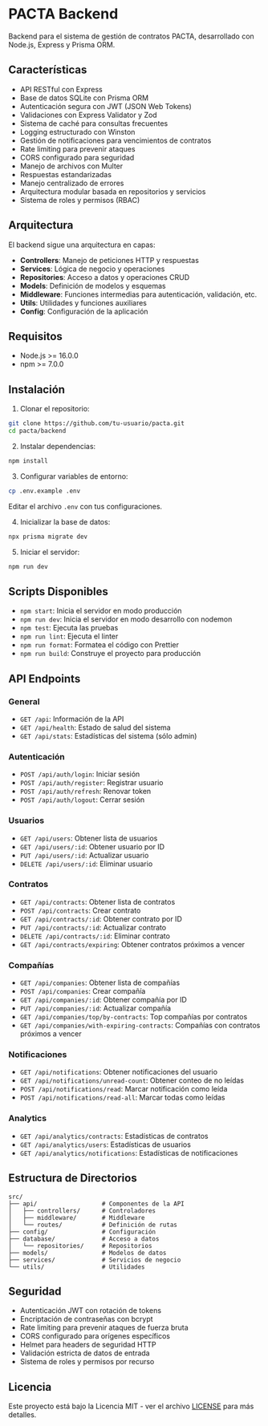 # PACTA Backend

Backend para el sistema de gestión de contratos PACTA, desarrollado con Node.js, Express y Prisma ORM.

## Características

- API RESTful con Express
- Base de datos SQLite con Prisma ORM
- Autenticación segura con JWT (JSON Web Tokens)
- Validaciones con Express Validator y Zod
- Sistema de caché para consultas frecuentes
- Logging estructurado con Winston
- Gestión de notificaciones para vencimientos de contratos
- Rate limiting para prevenir ataques
- CORS configurado para seguridad
- Manejo de archivos con Multer
- Respuestas estandarizadas
- Manejo centralizado de errores
- Arquitectura modular basada en repositorios y servicios
- Sistema de roles y permisos (RBAC)

## Arquitectura

El backend sigue una arquitectura en capas:

- **Controllers**: Manejo de peticiones HTTP y respuestas
- **Services**: Lógica de negocio y operaciones
- **Repositories**: Acceso a datos y operaciones CRUD
- **Models**: Definición de modelos y esquemas
- **Middleware**: Funciones intermedias para autenticación, validación, etc.
- **Utils**: Utilidades y funciones auxiliares
- **Config**: Configuración de la aplicación

## Requisitos

- Node.js >= 16.0.0
- npm >= 7.0.0

## Instalación

1. Clonar el repositorio:
```bash
git clone https://github.com/tu-usuario/pacta.git
cd pacta/backend
```

2. Instalar dependencias:
```bash
npm install
```

3. Configurar variables de entorno:
```bash
cp .env.example .env
```
Editar el archivo `.env` con tus configuraciones.

4. Inicializar la base de datos:
```bash
npx prisma migrate dev
```

5. Iniciar el servidor:
```bash
npm run dev
```

## Scripts Disponibles

- `npm start`: Inicia el servidor en modo producción
- `npm run dev`: Inicia el servidor en modo desarrollo con nodemon
- `npm test`: Ejecuta las pruebas
- `npm run lint`: Ejecuta el linter
- `npm run format`: Formatea el código con Prettier
- `npm run build`: Construye el proyecto para producción

## API Endpoints

### General
- `GET /api`: Información de la API
- `GET /api/health`: Estado de salud del sistema
- `GET /api/stats`: Estadísticas del sistema (sólo admin)

### Autenticación
- `POST /api/auth/login`: Iniciar sesión
- `POST /api/auth/register`: Registrar usuario
- `POST /api/auth/refresh`: Renovar token
- `POST /api/auth/logout`: Cerrar sesión

### Usuarios
- `GET /api/users`: Obtener lista de usuarios
- `GET /api/users/:id`: Obtener usuario por ID
- `PUT /api/users/:id`: Actualizar usuario
- `DELETE /api/users/:id`: Eliminar usuario

### Contratos
- `GET /api/contracts`: Obtener lista de contratos
- `POST /api/contracts`: Crear contrato
- `GET /api/contracts/:id`: Obtener contrato por ID
- `PUT /api/contracts/:id`: Actualizar contrato
- `DELETE /api/contracts/:id`: Eliminar contrato
- `GET /api/contracts/expiring`: Obtener contratos próximos a vencer

### Compañías
- `GET /api/companies`: Obtener lista de compañías
- `POST /api/companies`: Crear compañía
- `GET /api/companies/:id`: Obtener compañía por ID
- `PUT /api/companies/:id`: Actualizar compañía
- `GET /api/companies/top/by-contracts`: Top compañías por contratos
- `GET /api/companies/with-expiring-contracts`: Compañías con contratos próximos a vencer

### Notificaciones
- `GET /api/notifications`: Obtener notificaciones del usuario
- `GET /api/notifications/unread-count`: Obtener conteo de no leídas
- `POST /api/notifications/read`: Marcar notificación como leída
- `POST /api/notifications/read-all`: Marcar todas como leídas

### Analytics
- `GET /api/analytics/contracts`: Estadísticas de contratos
- `GET /api/analytics/users`: Estadísticas de usuarios
- `GET /api/analytics/notifications`: Estadísticas de notificaciones

## Estructura de Directorios

```
src/
├── api/                  # Componentes de la API
│   ├── controllers/      # Controladores
│   ├── middleware/       # Middleware
│   └── routes/           # Definición de rutas
├── config/               # Configuración
├── database/             # Acceso a datos
│   └── repositories/     # Repositorios
├── models/               # Modelos de datos
├── services/             # Servicios de negocio
└── utils/                # Utilidades
```

## Seguridad

- Autenticación JWT con rotación de tokens
- Encriptación de contraseñas con bcrypt
- Rate limiting para prevenir ataques de fuerza bruta
- CORS configurado para orígenes específicos
- Helmet para headers de seguridad HTTP
- Validación estricta de datos de entrada
- Sistema de roles y permisos por recurso

## Licencia

Este proyecto está bajo la Licencia MIT - ver el archivo [LICENSE](LICENSE) para más detalles. 